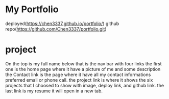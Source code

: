 # My Portfolio
deployed(https://chen3337.github.io/portfolio/)
github repo(https://github.com/Chen3337/portfolio.git)

# project
On the top is my full name
below that is the nav bar with four links
the first one is the home page where it have a picture of me and some description
the Contact link is the page where it have all my contact informations preferred email or phone call.
the project link is where it shows the six projects that I choosed to show with image, deploy link, and github link.
the last link is my resume it will open in a new tab.

